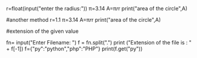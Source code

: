 r=float(input("enter the radius:")) 
π=3.14 
A=π*r*r 
print("area of the circle",A)  

#another method 
r=1.1
π=3.14
A=π*r*r 
print("area of the circle",A)
 
#extension of the given value

fn= input("Enter Filename: ")
f = fn.split(".")
print ("Extension of the file is : " + f[-1]) 
f={"py":"python","php":"PHP"} 
print(f.get("py"))
